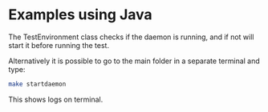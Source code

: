 # Examples using Java

The TestEnvironment class checks if the daemon is running, and if not will start it before running the test.

Alternatively it is possible to go to the main folder in a separate terminal and type:

```bash
make startdaemon
```

This shows logs on terminal.
